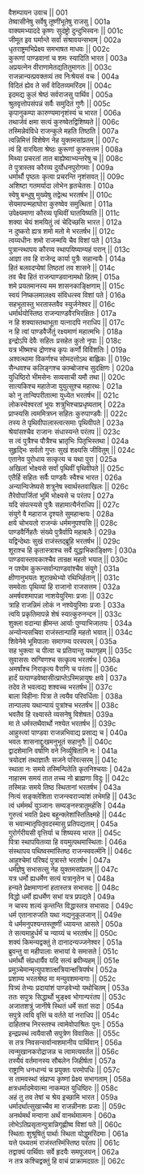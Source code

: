 वैशम्पायन उवाच ||	001    
तेष्वासीनेषु सर्वेषु तूष्णींभूतेषु राजसु |	001a  
वाक्यमभ्याददे कृष्णः सुदंष्ट्रो दुन्दुभिस्वनः ||	001c  
जीमूत इव घर्मान्ते सर्वां संश्रावयन्सभाम् |	002a  
धृतराष्ट्रमभिप्रेक्ष्य समभाषत माधवः ||	002c  
कुरूणां पाण्डवानां च शमः स्यादिति भारत |	003a  
अप्रयत्नेन वीराणामेतद्यतितुमागतः ||	003c  
राजन्नान्यत्प्रवक्तव्यं तव निःश्रेयसं वचः |	004a  
विदितं ह्येव ते सर्वं वेदितव्यमरिंदम ||	004c  
इदमद्य कुलं श्रेष्ठं सर्वराजसु पार्थिव |	005a  
श्रुतवृत्तोपसंपन्नं सर्वैः समुदितं गुणैः ||	005c  
कृपानुकम्पा कारुण्यमानृशंस्यं च भारत |	006a  
तथार्जवं क्षमा सत्यं कुरुष्वेतद्विशिष्यते ||	006c  
तस्मिन्नेवंविधे राजन्कुले महति तिष्ठति |	007a  
त्वन्निमित्तं विशेषेण नेह युक्तमसांप्रतम् ||	007c  
त्वं हि वारयिता श्रेष्ठः कुरूणां कुरुसत्तम |	008a  
मिथ्या प्रचरतां तात बाह्येष्वाभ्यन्तरेषु च ||	008c  
ते पुत्रास्तव कौरव्य दुर्योधनपुरोगमाः |	009a  
धर्मार्थौ पृष्ठतः कृत्वा प्रचरन्ति नृशंसवत् ||	009c  
अशिष्टा गतमर्यादा लोभेन हृतचेतसः |	010a  
स्वेषु बन्धुषु मुख्येषु तद्वेत्थ भरतर्षभ ||	010c  
सेयमापन्महाघोरा कुरुष्वेव समुत्थिता |	011a  
उपेक्ष्यमाणा कौरव्य पृथिवीं घातयिष्यति ||	011c  
शक्या चेयं शमयितुं त्वं चेदिच्छसि भारत |	012a  
न दुष्करो ह्यत्र शमो मतो मे भरतर्षभ ||	012c  
त्वय्यधीनः शमो राजन्मयि चैव विशां पते |	013a  
पुत्रान्स्थापय कौरव्य स्थापयिष्याम्यहं परान् ||	013c  
आज्ञा तव हि राजेन्द्र कार्या पुत्रैः सहान्वयैः |	014a  
हितं बलवदप्येषां तिष्ठतां तव शासने ||	014c  
तव चैव हितं राजन्पाण्डवानामथो हितम् |	015a  
शमे प्रयतमानस्य मम शासनकाङ्क्षिणाम् ||	015c  
स्वयं निष्कलमालक्ष्य संविधत्स्व विशां पते |	016a  
सहभूतास्तु भरतास्तवैव स्युर्जनेश्वर ||	016c  
धर्मार्थयोस्तिष्ठ राजन्पाण्डवैरभिरक्षितः |	017a  
न हि शक्यास्तथाभूता यत्नादपि नराधिप ||	017c  
न हि त्वां पाण्डवैर्जेतुं रक्ष्यमाणं महात्मभिः |	018a  
इन्द्रोऽपि देवैः सहितः प्रसहेत कुतो नृपाः ||	018c  
यत्र भीष्मश्च द्रोणश्च कृपः कर्णो विविंशतिः |	019a  
अश्वत्थामा विकर्णश्च सोमदत्तोऽथ बाह्लिकः ||	019c  
सैन्धवश्च कलिङ्गश्च काम्बोजश्च सुदक्षिणः |	020a  
युधिष्ठिरो भीमसेनः सव्यसाची यमौ तथा ||	020c  
सात्यकिश्च महातेजा युयुत्सुश्च महारथः |	021a  
को नु तान्विपरीतात्मा युध्येत भरतर्षभ ||	021c  
लोकस्येश्वरतां भूयः शत्रुभिश्चाप्रधृष्यताम् |	022a  
प्राप्स्यसि त्वममित्रघ्न सहितः कुरुपाण्डवैः ||	022c  
तस्य ते पृथिवीपालास्त्वत्समाः पृथिवीपते |	023a  
श्रेयांसश्चैव राजानः संधास्यन्ते परंतप ||	023c  
स त्वं पुत्रैश्च पौत्रैश्च भ्रातृभिः पितृभिस्तथा |	024a  
सुहृद्भिः सर्वतो गुप्तः सुखं शक्ष्यसि जीवितुम् ||	024c  
एतानेव पुरोधाय सत्कृत्य च यथा पुरा |	025a  
अखिलां भोक्ष्यसे सर्वां पृथिवीं पृथिवीपते ||	025c  
एतैर्हि सहितः सर्वैः पाण्डवैः स्वैश्च भारत |	026a  
अन्यान्विजेष्यसे शत्रूनेष स्वार्थस्तवाखिलः ||	026c  
तैरेवोपार्जितां भूमिं भोक्ष्यसे च परंतप |	027a  
यदि संपत्स्यसे पुत्रैः सहामात्यैर्नराधिप ||	027c  
संयुगे वै महाराज दृश्यते सुमहान्क्षयः |	028a  
क्षये चोभयतो राजन्कं धर्ममनुपश्यसि ||	028c  
पाण्डवैर्निहतैः संख्ये पुत्रैर्वापि महाबलैः |	029a  
यद्विन्देथाः सुखं राजंस्तद्ब्रूहि भरतर्षभ ||	029c  
शूराश्च हि कृतास्त्राश्च सर्वे युद्धाभिकाङ्क्षिणः |	030a  
पाण्डवास्तावकाश्चैव तान्रक्ष महतो भयात् ||	030c  
न पश्येम कुरून्सर्वान्पाण्डवांश्चैव संयुगे |	031a  
क्षीणानुभयतः शूरान्रथेभ्यो रथिभिर्हतान् ||	031c  
समवेताः पृथिव्यां हि राजानो राजसत्तम |	032a  
अमर्षवशमापन्ना नाशयेयुरिमाः प्रजाः ||	032c  
त्राहि राजन्निमं लोकं न नश्येयुरिमाः प्रजाः |	033a  
त्वयि प्रकृतिमापन्ने शेषं स्यात्कुरुनन्दन ||	033c  
शुक्ला वदान्या ह्रीमन्त आर्याः पुण्याभिजातयः |	034a  
अन्योन्यसचिवा राजंस्तान्पाहि महतो भयात् ||	034c  
शिवेनेमे भूमिपालाः समागम्य परस्परम् |	035a  
सह भुक्त्वा च पीत्वा च प्रतियान्तु यथागृहम् ||	035c  
सुवाससः स्रग्विणश्च सत्कृत्य भरतर्षभ |	036a  
अमर्षांश्च निराकृत्य वैराणि च परंतप ||	036c  
हार्दं यत्पाण्डवेष्वासीत्प्राप्तेऽस्मिन्नायुषः क्षये |	037a  
तदेव ते भवत्वद्य शश्वच्च भरतर्षभ ||	037c  
बाला विहीनाः पित्रा ते त्वयैव परिवर्धिताः |	038a  
तान्पालय यथान्यायं पुत्रांश्च भरतर्षभ ||	038c  
भवतैव हि रक्ष्यास्ते व्यसनेषु विशेषतः|	039a  
मा ते धर्मस्तथैवार्थो नश्येत भरतर्षभ ||	039c  
आहुस्त्वां पाण्डवा राजन्नभिवाद्य प्रसाद्य च |	040a  
भवतः शासनाद्दुःखमनुभूतं सहानुगैः ||	040c  
द्वादशेमानि वर्षाणि वने निर्व्युषितानि नः |	041a  
त्रयोदशं तथाज्ञातैः सजने परिवत्सरम् ||	041c  
स्थाता नः समये तस्मिन्पितेति कृतनिश्चयाः |	042a  
नाहास्म समयं तात तच्च नो ब्राह्मणा विदुः ||	042c  
तस्मिन्नः समये तिष्ठ स्थितानां भरतर्षभ |	043a  
नित्यं सङ्क्लेशिता राजन्स्वराज्यांशं लभेमहि ||	043c  
त्वं धर्ममर्थं युञ्जानः सम्यङ्नस्त्रातुमर्हसि |	044a  
गुरुत्वं भवति प्रेक्ष्य बहून्क्लेशांस्तितिक्ष्महे ||	044c  
स भवान्मातृपितृवदस्मासु प्रतिपद्यताम् |	045a  
गुरोर्गरीयसी वृत्तिर्या च शिष्यस्य भारत ||	045c  
पित्रा स्थापयितव्या हि वयमुत्पथमास्थिताः |	046a  
संस्थापय पथिष्वस्मांस्तिष्ठ राजन्स्ववर्त्मनि ||	046c  
आहुश्चेमां परिषदं पुत्रास्ते भरतर्षभ |	047a  
धर्मज्ञेषु सभासत्सु नेह युक्तमसांप्रतम् ||	047c  
यत्र धर्मो ह्यधर्मेण सत्यं यत्रानृतेन च |	048a  
हन्यते प्रेक्षमाणानां हतास्तत्र सभासदः ||	048c  
विद्धो धर्मो ह्यधर्मेण सभां यत्र प्रपद्यते |	049a  
न चास्य शल्यं कृन्तन्ति विद्धास्तत्र सभासदः |	049c  
धर्म एतानारुजति यथा नद्यनुकूलजान् ||	049e   
ये धर्ममनुपश्यन्तस्तूष्णीं ध्यायन्त आसते |	050a  
ते सत्यमाहुर्धर्मं च न्याय्यं च भरतर्षभ ||	050c  
शक्यं किमन्यद्वक्तुं ते दानादन्यज्जनेश्वर |	051a  
ब्रुवन्तु वा महीपालाः सभायां ये समासते |	051c  
धर्मार्थौ संप्रधार्यैव यदि सत्यं ब्रवीम्यहम् ||	051e   
प्रमुञ्चेमान्मृत्युपाशात्क्षत्रियान्क्षत्रियर्षभ |	052a  
प्रशाम्य भरतश्रेष्ठ मा मन्युवशमन्वगाः ||	052c  
पित्र्यं तेभ्यः प्रदायांशं पाण्डवेभ्यो यथोचितम् |	053a  
ततः सपुत्रः सिद्धार्थो भुङ्क्ष्व भोगान्परंतप ||	053c  
अजातशत्रुं जानीषे स्थितं धर्मे सतां सदा |	054a  
सपुत्रे त्वयि वृत्तिं च वर्तते यां नराधिप ||	054c  
दाहितश्च निरस्तश्च त्वामेवोपाश्रितः पुनः |	055a  
इन्द्रप्रस्थं त्वयैवासौ सपुत्रेण विवासितः ||	055c  
स तत्र निवसन्सर्वान्वशमानीय पार्थिवान् |	056a  
त्वन्मुखानकरोद्राजन्न च त्वामत्यवर्तत ||	056c  
तस्यैवं वर्तमानस्य सौबलेन जिहीर्षता |	057a  
राष्ट्राणि धनधान्यं च प्रयुक्तः परमोपधिः ||	057c  
स तामवस्थां संप्राप्य कृष्णां प्रेक्ष्य सभागताम् |	058a  
क्षत्रधर्मादमेयात्मा नाकम्पत युधिष्ठिरः ||	058c  
अहं तु तव तेषां च श्रेय इच्छामि भारत |	059a  
धर्मादर्थात्सुखाच्चैव मा राजन्नीनशः प्रजाः ||	059c  
अनर्थमर्थं मन्वाना अर्थं वानर्थमात्मनः |	060a  
लोभेऽतिप्रसृतान्पुत्रान्निगृह्णीष्व विशां पते ||	060c  
स्थिताः शुश्रूषितुं पार्थाः स्थिता योद्धुमरिंदमाः |	061a  
यत्ते पथ्यतमं राजंस्तस्मिंस्तिष्ठ परंतप ||	061c  
तद्वाक्यं पार्थिवाः सर्वे हृदयैः समपूजयन् |	062a  
न तत्र कश्चिद्वक्तुं हि वाचं प्राक्रामदग्रतः ||	062c  
